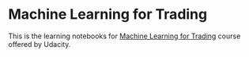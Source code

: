 # Machine Learning for Trading

This is the learning notebooks for [Machine Learning for Trading](https://www.udacity.com/course/machine-learning-for-trading--ud501) course offered by Udacity.
